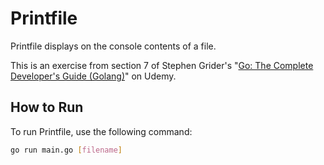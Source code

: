 # Printfile

Printfile displays on the console contents of a file.

This is an exercise from section 7 of Stephen Grider's "[Go: The Complete Developer's Guide (Golang)](https://www.udemy.com/course/go-the-complete-developers-guide/)" on Udemy.

## How to Run

To run Printfile, use the following command:

```bash
go run main.go [filename]
```

